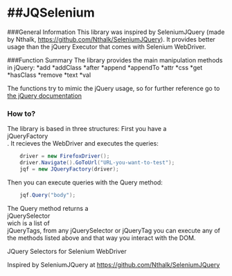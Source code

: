##JQSelenium
==========
###General Information
This library was inspired by SeleniumJQuery (made by Nthalk, https://github.com/Nthalk/SeleniumJQuery). It provides better usage than the jQuery Executor that comes with Selenium WebDriver.

###Function Summary
The library provides the main manipulation methods in jQuery: 
*add
*addClass
*after
*append
*appendTo
*attr
*css
*get
*hasClass
*remove
*text
*val

The functions try to mimic the jQuery usage, so for further reference go to [the jQuery documentation](http://api.jquery.com/category/Manipulation/)

### How to?
The library is based in three structures: 
First you have a <br>jQueryFactory</br>. It recieves the WebDriver and executes the queries: 
```c#
	driver = new FirefoxDriver();
	driver.Navigate().GoToUrl("URL-you-want-to-test");
	jqf = new JQueryFactory(driver);
```

Then you can execute queries with the Query method: 
```c#
	jqf.Query("body");
```

The Query method returns a <br>jQuerySelector</br> wich is a list of <br>jQueryTags</g>, from any jQuerySelector or jQueryTag you can execute any of the methods listed above and that way you interact with the DOM.




JQuery Selectors for Selenium WebDriver


Inspired by SeleniumJQuery at https://github.com/Nthalk/SeleniumJQuery